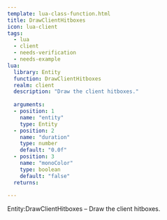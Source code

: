 ```yaml
---
template: lua-class-function.html
title: DrawClientHitboxes
icon: lua-client
tags:
  - lua
  - client
  - needs-verification
  - needs-example
lua:
  library: Entity
  function: DrawClientHitboxes
  realm: client
  description: "Draw the client hitboxes."
  
  arguments:
  - position: 1
    name: "entity"
    type: Entity
  - position: 2
    name: "duration"
    type: number
    default: "0.0f"
  - position: 3
    name: "monoColor"
    type: boolean
    default: "false"
  returns:
    
---
```


<div class="lua__search__keywords">
Entity:DrawClientHitboxes &#x2013; Draw the client hitboxes.
</div>
